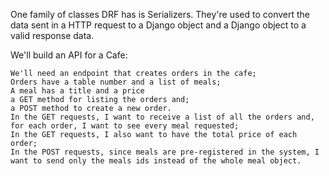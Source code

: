 One family of classes DRF has is Serializers. 
They're used to convert the data sent in a HTTP request to a 
Django object and a Django object to a valid response data.

We'll build an API for a Cafe:

    We'll need an endpoint that creates orders in the cafe;
    Orders have a table number and a list of meals;
    A meal has a title and a price
    a GET method for listing the orders and;
    a POST method to create a new order.
    In the GET requests, I want to receive a list of all the orders and, for each order, I want to see every meal requested;
    In the GET requests, I also want to have the total price of each order;
    In the POST requests, since meals are pre-registered in the system, I want to send only the meals ids instead of the whole meal object.

